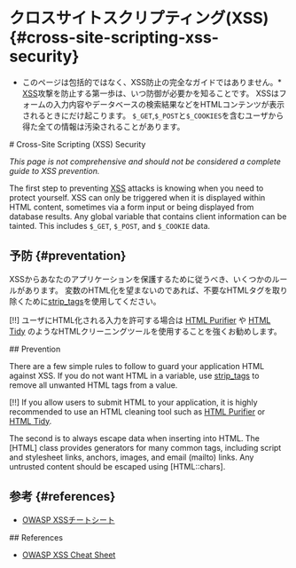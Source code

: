 # クロスサイトスクリプティング(XSS) {#cross-site-scripting-xss-security}
* このページは包括的ではなく、XSS防止の完全なガイドではありません。*
[XSS](http://wikipedia.org/wiki/Cross-Site_Scripting)攻撃を防止する第一歩は、いつ防御が必要かを知ることです。
XSSはフォームの入力内容やデータベースの検索結果などをHTMLコンテンツが表示されるときにだけ起こります。
`$_GET`,`$_POST`と`$_COOKIES`を含むユーザから得た全ての情報は汚染されることがあります。

<div class="original-doc">
# Cross-Site Scripting (XSS) Security

*This page is not comprehensive and should not be considered a complete guide to XSS prevention.*

The first step to preventing [XSS](http://wikipedia.org/wiki/Cross-Site_Scripting) attacks is knowing when you need to protect yourself. XSS can only be triggered when it is displayed within HTML content, sometimes via a form input or being displayed from database results. Any global variable that contains client information can be tainted. This includes `$_GET`, `$_POST`, and `$_COOKIE` data.
</div>

## 予防 {#preventation}
XSSからあなたのアプリケーションを保護するために従うべき、いくつかのルールがあります。
変数のHTML化を望まないのであれば、不要なHTMLタグを取り除くために[strip_tags](http://php.net/strip_tags)を使用してください。

[!!] ユーザにHTML化される入力を許可する場合は [HTML Purifier](http://htmlpurifier.org/) や [HTML Tidy](http://php.net/tidy) のようなHTMLクリーニングツールを使用することを強くお勧めします。
<div class="original-doc">
## Prevention

There are a few simple rules to follow to guard your application HTML against XSS. If you do not want HTML in a variable, use [strip_tags](http://php.net/strip_tags) to remove all unwanted HTML tags from a value.

[!!] If you allow users to submit HTML to your application, it is highly recommended to use an HTML cleaning tool such as [HTML Purifier](http://htmlpurifier.org/) or [HTML Tidy](http://php.net/tidy).

The second is to always escape data when inserting into HTML. The [HTML] class provides generators for many common tags, including script and stylesheet links, anchors, images, and email (mailto) links. Any untrusted content should be escaped using [HTML::chars].
</div>

## 参考 {#references}

* [OWASP XSSチートシート](http://www.owasp.org/index.php/XSS_(Cross_Site_Scripting)_Prevention_Cheat_Sheet)

<div class="original-doc">
## References

* [OWASP XSS Cheat Sheet](http://www.owasp.org/index.php/XSS_(Cross_Site_Scripting)_Prevention_Cheat_Sheet)
</div>